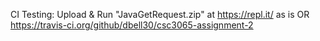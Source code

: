 CI Testing: Upload & Run "JavaGetRequest.zip" at https://repl.it/ as is
OR https://travis-ci.org/github/dbell30/csc3065-assignment-2